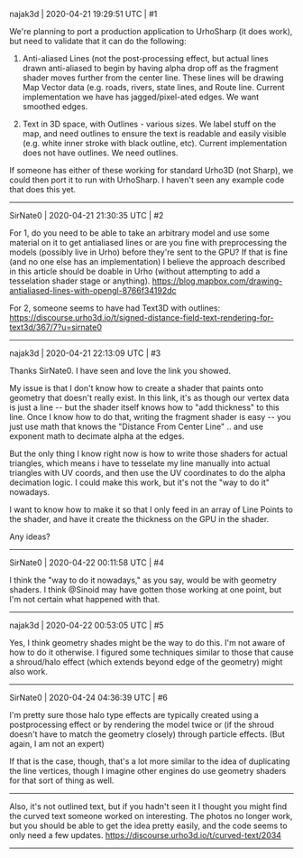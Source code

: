 najak3d | 2020-04-21 19:29:51 UTC | #1

We're planning to port a production application to UrhoSharp (it does work), but need to validate that it can do the following:

1. Anti-aliased Lines (not the post-processing effect, but actual lines drawn anti-aliased to begin by having alpha drop off as the fragment shader moves further from the center line.  These lines will be drawing Map Vector data (e.g. roads, rivers, state lines, and Route line.  Current implementation we have has jagged/pixel-ated edges.   We want smoothed edges.

2. Text in 3D space, with Outlines - various sizes.   We label stuff on the map, and need outlines to ensure the text is readable and easily visible (e.g. white inner stroke with black outline, etc).  Current implementation does not have outlines.  We need outlines.


If someone has either of these working for standard Urho3D (not Sharp), we could then port it to run with UrhoSharp.   I haven't seen any example code that does this yet.

-------------------------

SirNate0 | 2020-04-21 21:30:35 UTC | #2

For 1, do you need to be able to take an arbitrary model and use some material on it to get antialiased lines or are you fine with preprocessing the models (possibly live in Urho) before they're sent to the GPU? If that is fine (and no one else has an implementation) I believe the approach described in this article should be doable in Urho (without attempting to add a tesselation shader stage or anything).
https://blog.mapbox.com/drawing-antialiased-lines-with-opengl-8766f34192dc

For 2, someone seems to have had Text3D with outlines:
https://discourse.urho3d.io/t/signed-distance-field-text-rendering-for-text3d/367/7?u=sirnate0

-------------------------

najak3d | 2020-04-21 22:13:09 UTC | #3

Thanks SirNate0.   I have seen and love the link you showed. 

My issue is that I don't know how to create a shader that paints onto geometry that doesn't really exist.  In this link, it's as though our vertex data is just a line -- but the shader itself knows how to "add thickness" to this line.  Once I know how to do that, writing the fragment shader is easy -- you just use math that knows the "Distance From Center Line" .. and use exponent math to decimate alpha at the edges.

But the only thing I know right now is how to write those shaders for actual triangles, which means i have to tesselate my line manually into actual triangles with UV coords, and then use the UV coordinates to do the alpha decimation logic.    I could make this work, but it's not the "way to do it" nowadays. 

I want to know how to make it so that I only feed in an array of Line Points to the shader, and have it create the thickness on the GPU in the shader.

Any ideas?

-------------------------

SirNate0 | 2020-04-22 00:11:58 UTC | #4

I think the "way to do it nowadays," as you say, would be with geometry shaders. I think @Sinoid may have gotten those working at one point, but I'm not certain what happened with that.

-------------------------

najak3d | 2020-04-22 00:53:05 UTC | #5

Yes, I think geometry shades might be the way to do this.   I'm not aware of how to do it otherwise.  I figured some techniques similar to those that cause a shroud/halo effect (which extends beyond edge of the geometry) might also work.

-------------------------

SirNate0 | 2020-04-24 04:36:39 UTC | #6

I'm pretty sure those halo type effects are typically created using a postprocessing effect or by rendering the model twice or (if the shroud doesn't have to match the geometry closely) through particle effects. (But again, I am not an expert)

If that is the case, though, that's a lot more similar to the idea of duplicating the line vertices, though I imagine other engines do use geometry shaders for that sort of thing as well.

---
Also, it's not outlined text, but if you hadn't seen it I thought you might find the curved text someone worked on interesting. The photos no longer work, but you should be able to get the idea pretty easily, and the code seems to only need a few updates.
https://discourse.urho3d.io/t/curved-text/2034

-------------------------

